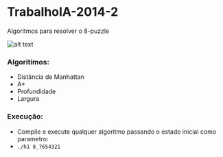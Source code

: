 # TrabalhoIA-2014-2

Algoritmos para resolver o 8-puzzle

![alt text](https://github.com/vncsms/TrabalhoIA-2014-2/blob/master/src/8puzzle1.jpg "8-puzzle")

### Algoritimos:

- Distância de Manhattan
- A*
- Profundidade
- Largura

### Execução:

- Compile e execute qualquer algoritmo passando o estado inicial como parametro:
- `./h1 8_7654321`
